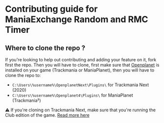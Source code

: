 # Contributing guide for ManiaExchange Random and RMC Timer

## Where to clone the repo ?

If you're looking to help out contributing and adding your feature on it, fork first the repo. Then you will have to clone, first make sure that [Openplanet](https://openplanet.nl) is installed on your game (Trackmania or ManiaPlanet), then you will have to clone the repo to:

- `C:\Users\%username%\OpenplanetNext\Plugins\` for Trackmania Next (2020)
- `C:\Users\%username%\Openplanet4\Plugins\` for ManiaPlanet (Trackmania²)

⚠ If you're cloning on Trackmania Next, make sure that you're running the Club edition of the game. [Read more here](https://openplanet.nl/next/club)